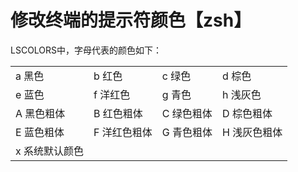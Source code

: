 # **修改终端的提示符颜色【zsh】**

LSCOLORS中，字母代表的颜色如下：

|            |              |            |              |
| ---- | ---- | ---- | ---- |
| a 黑色     | b 红色       | c 绿色     | d 棕色       |
| e 蓝色     | f 洋红色     |g 青色     | h 浅灰色     |
|  A 黑色粗体 | B 红色粗体   | C 绿色粗体     | D 棕色粗体 |
| E 蓝色粗体 | F 洋红色粗体 | G 青色粗体 | H 浅灰色粗体  |
| x 系统默认颜色 |
